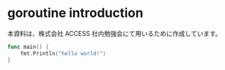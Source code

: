 # goroutine introduction

本資料は、株式会社 ACCESS 社内勉強会にて用いるために作成しています。

```go
func main() {
    fmt.Println("hello world!")
}
```
